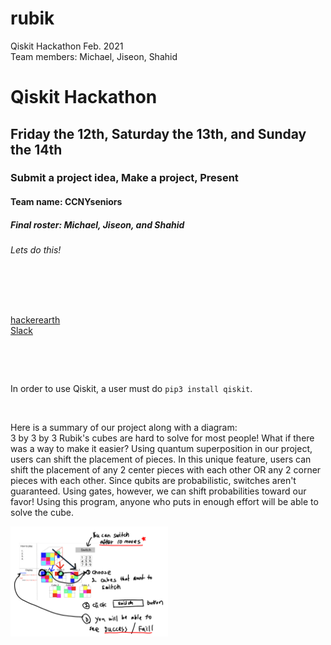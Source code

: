 # rubik

Qiskit Hackathon Feb. 2021  
Team members: Michael, Jiseon, Shahid  

# Qiskit Hackathon  
## Friday the 12th, Saturday the 13th, and Sunday the 14th  
### Submit a project idea, Make a project, Present
#### Team name: CCNYseniors
##### Final roster: Michael, Jiseon, and Shahid
###### Lets do this!  
&nbsp;

&nbsp;

[hackerearth](https://www.hackerearth.com/challenges/hackathon/nyu-qiskit-hackathon/?utm_source=challenges-modern&utm_campaign=registered-challenges&utm_medium=right-panel)  
[Slack](https://app.slack.com/client/T01KBSUQSFK/G01M7PX8TG9)
&nbsp;

&nbsp;

&nbsp;


In order to use Qiskit, a user must do `pip3 install qiskit`.
&nbsp;

&nbsp;

Here is a summary of our project along with a diagram:  
3 by 3 by 3 Rubik's cubes are hard to solve for most people! What if there was a way to make it easier?  Using quantum superposition in our project, users can shift the placement of pieces. In this unique feature, users can shift the placement of any 2 center pieces with each other OR any 2 corner pieces with each other. Since qubits are probabilistic, switches aren't guaranteed. Using gates, however, we can shift probabilities toward our favor! Using this program, anyone who puts in enough effort will be able to solve the cube.
&nbsp;

<img src="./images/rubik.jpg" width="50%" />

